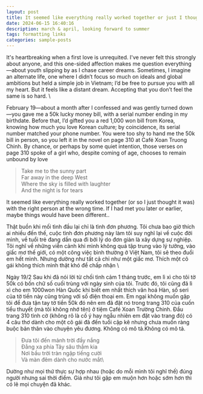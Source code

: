 ```yaml
---
layout: post
title: It seemed like everything really worked together or just I thought it was
date: 2024-06-15 16:40:16
description: march & april, looking forward to summer
tags: formatting links
categories: sample-posts
---
```


It's heartbreaking when a first love is unrequited. I've never felt this strongly about anyone, and this one-sided affection makes me question everything—about youth slipping by as I chase career dreams. Sometimes, I imagine an alternate life, one where I didn’t focus so much on ideals and global ambitions but held a simple job in Vietnam; I’d be free to pursue you with all my heart. But it feels like a distant dream. Accepting that you don’t feel the same is so hard. \

February 19—about a month after I confessed and was gently turned down—you gave me a 50k lucky money bill, with a serial number ending in my birthdate. Before that, I’d gifted you a red 1,000 won bill from Korea, knowing how much you love Korean culture; by coincidence, its serial number matched your phone number. You were too shy to hand me the 50k bill in person, so you left it in the novel on page 310 at Café Xoan Truong Chinh. By chance, or perhaps by some quiet intention, those verses on page 310 spoke of a girl who, despite coming of age, chooses to remain unbound by love

> Take me to the sunny part\
> Far away in the deep West\
> Where the sky is filled with laughter\
> And the night is for tears

It seemed like everything really worked together (or so I just thought it was) with the right person at the wrong time. If I had met you later or earlier, maybe things would have been different.. 

Thật buồn khi mối tình đầu lại chỉ là tình đơn phương. Tôi chưa bao giờ thích ai nhiều đến thế, cuộc tình đơn phương này làm tôi suy nghĩ lại về cuộc đời mình, về tuổi trẻ đang dần qua đi bởi lý do đơn giản là xây dựng sự nghiệp. Tôi nghĩ về những viễn cảnh khi mình không quá tập trung vào lý tưởng, vào giấc mơ thế giới, có một công việc bình thường ở Việt Nam, tôi sẽ theo đuổi em hết mình. Nhưng dường như tất cả chỉ như một giấc mơ. Thích một cô gái không thích mình thật khó để chấp nhận \

Ngày 19/2 Sau khi đã nói lời từ chối tình cảm 1 tháng trước, em lì xì cho tôi tờ 50k có bốn chữ số cuối trùng với ngày sinh của tôi. Trước đó, tôi cũng đã lì xì cho em 1000won Hàn Quốc khi biết em nhất thích văn hoá Hàn, số seri của tờ tiền này cũng trùng với số điện thoại em. Em ngại không muốn gặp tôi để đưa tận tay tờ tiền 50k đó nên em đã đặt nó trong trang 310 của cuốn tiểu thuyết (mà tôi không nhớ tên) ở tiệm Café Xoan Trường Chinh. Đầu trang 310 tình cờ (không rõ là cố ý hay ngẫu nhiên em đặt vào trang đó) có 4 câu thơ dành cho một cô gái đã đến tuổi cập kê nhưng chưa muốn ràng buộc bản thân vào chuyện yêu đương. Không có mô tả.Không có mô tả.

> Đưa tôi đến mảnh trời đầy nắng\
> Đằng xa phía Tây sâu thẳm kia\
> Nơi bầu trời tràn ngập tiếng cười\
> Và màn đêm dành cho nước mắt\

Dường như mọi thứ thực sự hợp nhau (hoặc do mỗi mình tôi nghĩ thế) đúng người nhưng sai thời điểm. Giá như tôi gặp em muộn hơn hoặc sớm hơn thì có lẽ mọi chuyện đã khác.

